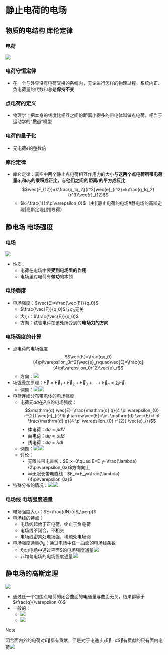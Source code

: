 # 静止电荷的电场
## 物质的电结构 库伦定律
### 电荷
![](https://raw.githubusercontent.com/alwaysmissin/picgo/main/20221129120834.png)
### 电荷守恒定律
- 在一个与外界没有电荷交换的系统内，无论进行怎样的物理过程，系统内正、负电荷量的代数和总是**保持不变**
### 点电荷的定义
- 物理学上把本身的线度比相互之间的距离小得多的带电体叫做点电荷。相当于运动学的“**质点**”模型
### 电荷的量子化
- 元电荷e的整数倍
### 库伦定律
- 库仑定律：真空中两个静止点电荷相互作用力的大小**与这两个点电荷所带电荷量$q_1$和$q_2$的乘积成正比**，**与他们之间的距离$r$的平方成反比**$$\vec{F_{12}}=k\frac{q_1q_2}{r^2}\vec{e}_{r12}=k\frac{q_1q_2}{r^3}\vec{r}_{12}$$
	- $k=\frac{1}{4\pi\varepsilon_0}$（由[[静止电荷的电场#静电场的高斯定理|高斯定理]]推导得）

## 静电场 电场强度
### 电场
![](https://raw.githubusercontent.com/alwaysmissin/picgo/main/20221130230523.png)
- 性质：
	- 电荷在电场中要**受到电场里的作用**
	- 电场里对电荷有**做功**的本领
### 电场强度
- 电场强度：$\vec{E}=\frac{\vec{F}}{q_0}$
	- $\frac{\vec{F}}{q_0}$与$q_0$无关
	- 大小：$\frac{\vec{F}}{q_0}$
	- 方向：试验电荷在该处所受到的**电场力的方向**
### 电场强度的计算
- 点电荷的电场强度$$\vec{F}=\frac{qq_0}{4\pi\varepsilon_0r^2}\vec{e}_r\quad\vec{E}=\frac{q}{4\pi\varepsilon_0r^2}\vec{e}_r$$
	- 方向：![](https://raw.githubusercontent.com/alwaysmissin/picgo/main/20221130231846.png)
- 场强叠加原理：$\vec{E}=\vec{E}_1+\vec{E}_2+\vec{E}_3+...+\vec{E}_n=\sum_i\vec{E}_i$
	- 例题：![](https://raw.githubusercontent.com/alwaysmissin/picgo/main/20221130233148.png)![](https://raw.githubusercontent.com/alwaysmissin/picgo/main/20221130233159.png)
- 电荷连续分布带电体的电场强度
	- 电荷元$dq$在$P$点的电场强度：$$\mathrm{d} \vec{E}=\frac{\mathrm{d} q}{4 \pi \varepsilon_{0} r^{2}} \vec{e}_{r}\Rightarrow\vec{E}=\int \mathrm{d} \vec{E}=\int \frac{\mathrm{d} q}{4 \pi \varepsilon_{0} r^{2}} \vec{e}_{r}$$
		- 体电荷：$dq=\rho dV$
		- 面电荷：$dq=\sigma dS$
		- 线电荷：$dq =\lambda dl$
	- 例题：![](https://raw.githubusercontent.com/alwaysmissin/picgo/main/20221130233657.png)![](https://raw.githubusercontent.com/alwaysmissin/picgo/main/20221130233727.png)
	- 讨论：
		- 无限长带电直线：$E_x=0\quad E=E_y=\frac{\lambda}{2\pi\varepsilon_0a}$方向向上
		- 半无限长带电直线：$E_x=E_y=\frac{\lambda}{4\pi\varepsilon_0a}$
- 特殊分布的情况：![](https://raw.githubusercontent.com/alwaysmissin/picgo/main/20221201214617.png)![](https://raw.githubusercontent.com/alwaysmissin/picgo/main/20221201214627.png)
### 电场线 电场强度通量
- 电场强度大小：$E=\frac{dN}{dS_\perp}$
- 电场线的特点：
	- 电场线起始于正电荷，终止于负电荷
	- 电场线不闭合，不相交
	- 电场线密集处电场强，稀疏处电场弱
- 电场强度通量$\Phi_E$：通过电场中任一曲面的电场线条数
	- 均匀电场中通过平面S的电场强度通量![](https://raw.githubusercontent.com/alwaysmissin/picgo/main/20221201215457.png)
	- 非均匀电场的电场强度通量![](https://raw.githubusercontent.com/alwaysmissin/picgo/main/20221201215538.png)
## 静电场的高斯定理
![](https://raw.githubusercontent.com/alwaysmissin/picgo/main/20221201215717.png)
- 通过任一个包围点电荷的闭合曲面的电通量与曲面无关，结果都等于$\frac{q}{\varepsilon_0}$
- 一般的：
	- ![](https://raw.githubusercontent.com/alwaysmissin/picgo/main/20221201220009.png)
	- ![](https://raw.githubusercontent.com/alwaysmissin/picgo/main/20221201220023.png)
> [!NOTE]
> 闭合面内外的电荷对$\vec{E}$都有贡献，但是对于电通$\oint_{S} \vec{E} \cdot d \vec{S}$有贡献的只有面内电荷![](https://raw.githubusercontent.com/alwaysmissin/picgo/main/20221201220220.png)
